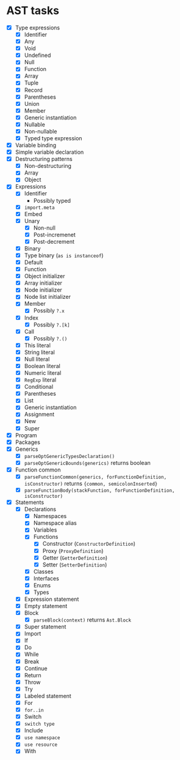 # AST tasks

- [x] Type expressions
  - [x] Identifier
  - [x] Any
  - [x] Void
  - [x] Undefined
  - [x] Null
  - [x] Function
  - [x] Array
  - [x] Tuple
  - [x] Record
  - [x] Parentheses
  - [x] Union
  - [x] Member
  - [x] Generic instantiation
  - [x] Nullable
  - [x] Non-nullable
  - [x] Typed type expression
- [x] Variable binding
- [x] Simple variable declaration
- [x] Destructuring patterns
  - [x] Non-destructuring
  - [x] Array
  - [x] Object
- [x] Expressions
  - [x] Identifier
    - Possibly typed
  - [x] `import.meta`
  - [x] Embed
  - [x] Unary
    - [x] Non-null
    - [x] Post-incremenet
    - [x] Post-decrement
  - [x] Binary
  - [x] Type binary (`as is instanceof`)
  - [x] Default
  - [x] Function
  - [x] Object initializer
  - [x] Array initializer
  - [x] Node initializer
  - [x] Node list initializer
  - [x] Member
    - [x] Possibly `?.x`
  - [x] Index
    - [x] Possibly `?.[k]`
  - [x] Call
    - [x] Possibly `?.()`
  - [x] This literal
  - [x] String literal
  - [x] Null literal
  - [x] Boolean literal
  - [x] Numeric literal
  - [x] `RegExp` literal
  - [x] Conditional
  - [x] Parentheses
  - [x] List
  - [x] Generic instantiation
  - [x] Assignment
  - [x] New
  - [x] Super
- [x] Program
- [x] Packages
- [x] Generics
  - [x] `parseOptGenericTypesDeclaration()`
  - [x] `parseOptGenericBounds(generics)` returns boolean
- [x] Function common
  - [x] `parseFunctionCommon(generics, forFunctionDefinition, isConstructor)` returns `{common, semicolonInserted}`
  - [x] `parseFunctionBody(stackFunction, forFunctionDefinition, isConstructor)`
- [x] Statements
  - [x] Declarations
    - [x] Namespaces
    - [x] Namespace alias
    - [x] Variables
    - [x] Functions
      - [x] Constructor (`ConstructorDefinition`)
      - [x] Proxy (`ProxyDefinition`)
      - [x] Getter (`GetterDefinition`)
      - [x] Setter (`SetterDefinition`)
    - [x] Classes
    - [x] Interfaces
    - [x] Enums
    - [x] Types
  - [x] Expression statement
  - [x] Empty statement
  - [x] Block
    - [x] `parseBlock(context)` returns `Ast.Block`
  - [x] Super statement
  - [x] Import
  - [x] If
  - [x] Do
  - [x] While
  - [x] Break
  - [x] Continue
  - [x] Return
  - [x] Throw
  - [x] Try
  - [x] Labeled statement
  - [x] For
  - [x] `for..in`
  - [x] Switch
  - [x] `switch type`
  - [x] Include
  - [x] `use namespace`
  - [x] `use resource`
  - [x] With

